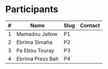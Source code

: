 # Participants

| #    | Name             | Slug | Contact |
| ---- | ---------------- | ---- | ------- |
| 1    | Mamadou Jallow   | P1   |         |
| 2    | Ebrima Simaha    | P2   |         |
| 3    | Pa Ebou Touray   | P3   |         |
| 4    | Ebrima Press Bah | P4   |         |

